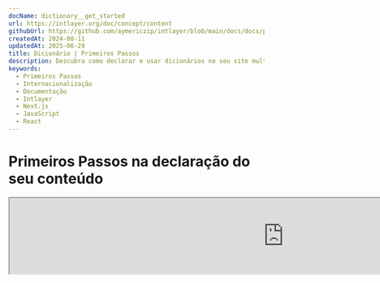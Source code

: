 ```yaml
---
docName: dictionary__get_started
url: https://intlayer.org/doc/concept/content
githubUrl: https://github.com/aymericzip/intlayer/blob/main/docs/docs/pt/dictionary/get_started.md
createdAt: 2024-08-11
updatedAt: 2025-06-29
title: Dicionário | Primeiros Passos
description: Descubra como declarar e usar dicionários no seu site multilíngue. Siga os passos nesta documentação online para configurar seu projeto em poucos minutos.
keywords:
  - Primeiros Passos
  - Internacionalização
  - Documentação
  - Intlayer
  - Next.js
  - JavaScript
  - React
---
```


# Primeiros Passos na declaração do seu conteúdo

<iframe title="i18n, Markdown, JSON… uma única solução para gerenciar tudo | Intlayer" class="m-auto aspect-[16/9] w-full overflow-hidden rounded-lg border-0" allow="autoplay; gyroscope;" loading="lazy" width="1080" height="auto" src="https://www.youtube.com/embed/1VHgSY_j9_I?autoplay=0&amp;origin=http://intlayer.org&amp;controls=0&amp;rel=1"/>

## Extensões de arquivos

Por padrão, o Intlayer monitora todos os arquivos com as seguintes extensões para declarações de conteúdo:

- `.content.json`
- `.content.ts`
- `.content.tsx`
- `.content.js`
- `.content.jsx`
- `.content.mjs`
- `.content.mjx`
- `.content.cjs`
- `.content.cjx`

A aplicação irá buscar arquivos que correspondam ao padrão glob `./src/**/*.content.{json,ts,tsx,js,jsx,mjs,mjx,cjs,cjx}` por padrão.

Essas extensões padrão são adequadas para a maioria das aplicações. No entanto, se você tiver requisitos específicos, consulte o [guia de personalização de extensões de conteúdo](https://github.com/aymericzip/intlayer/blob/main/docs/docs/pt/configuration.md#content-configuration) para instruções sobre como gerenciá-las.

Para uma lista completa de opções de configuração, visite a documentação de configuração.

## Declare Seu Conteúdo

Crie e gerencie seus dicionários:

```tsx fileName="src/example.content.tsx" contentDeclarationFormat="typescript"
import { type ReactNode } from "react";
import {
  t,
  enu,
  cond,
  nest,
  md,
  insert,
  file,
  type Dictionary,
} from "intlayer";

interface Content {
  imbricatedContent: {
    imbricatedContent2: {
      stringContent: string;
      numberContent: number;
      booleanContent: boolean;
      javaScriptContent: string;
    };
  };
  multilingualContent: string;
  quantityContent: string;
  conditionalContent: string;
  markdownContent: never;
  externalContent: string;
  insertionContent: string;
  nestedContent: string;
  fileContent: string;
  jsxContent: ReactNode;
}

export default {
  key: "page",
  content: {
    imbricatedContent: {
      imbricatedContent2: {
        stringContent: "Olá Mundo",
        numberContent: 123,
        booleanContent: true,
        javaScriptContent: `${process.env.NODE_ENV}`,
      },
    },
    multilingualContent: t({
      en: "English content",
      "en-GB": "English content (UK)",
      fr: "Conteúdo em francês",
      es: "Conteúdo em espanhol",
    }),
    quantityContent: enu({
      "<-1": "Menos que menos um carro",
      "-1": "Menos um carro",
      "0": "Nenhum carro",
      "1": "Um carro",
      ">5": "Alguns carros",
      ">19": "Muitos carros",
    }),
    conditionalContent: cond({
      true: "Validação está ativada",
      false: "Validação está desativada",
    }),
    insertionContent: insert("Olá {{name}}!"),
    nestedContent: nest(
      "navbar", // A chave do dicionário para aninhar
      "login.button" // [Opcional] O caminho para o conteúdo a ser aninhado
    ),
    fileContent: file("./path/to/file.txt"),
    externalContent: fetch("https://example.com").then((res) => res.json()),
    markdownContent: md("# Exemplo de Markdown"),

    /*
     * Disponível apenas usando `react-intlayer` ou `next-intlayer`
     */
    jsxContent: <h1>Meu título</h1>,
  },
} satisfies Dictionary<Content>; // [opcional] Dictionary é genérico e permite reforçar a formatação do seu dicionário
```

```javascript fileName="src/example.content.mjx" contentDeclarationFormat="esm"
import { t, enu, cond, nest, md, insert, file } from "intlayer";

/** @type {import('intlayer').Dictionary} */
export default {
  key: "page",
  content: {
    imbricatedContent: {
      imbricatedContent2: {
        stringContent: "Olá Mundo",
        numberContent: 123,
        booleanContent: true,
        javaScriptContent: `${process.env.NODE_ENV}`,
      },
      imbricatedArray: [1, 2, 3],
    },
    multilingualContent: t({
      en: "English content",
      "en-GB": "English content (UK)",
      fr: "French content",
      es: "Spanish content",
    }),
    quantityContent: enu({
      "<-1": "Menos que menos um carro",
      "-1": "Menos um carro",
      "0": "Nenhum carro",
      "1": "Um carro",
      ">5": "Alguns carros",
      ">19": "Muitos carros",
    }),
    conditionalContent: cond({
      true: "Validação está ativada",
      false: "Validação está desativada",
    }),
    insertionContent: insert("Olá {{name}}!"),
    nestedContent: nest(
      "navbar", // A chave do dicionário para aninhar
      "login.button" // [Opcional] O caminho para o conteúdo a ser aninhado
    ),
    markdownContent: md("# Exemplo de Markdown"),
    fileContent: file("./path/to/file.txt"),
    externalContent: fetch("https://example.com").then((res) => res.json())

    // Disponível apenas usando `react-intlayer` ou `next-intlayer`
    jsxContent: <h1>Meu título</h1>,
  },
};
```

```javascript fileName="src/example.content.cjx" contentDeclarationFormat="commonjs"
const { t, enu, cond, nest, md, insert, file } = require("intlayer");

/** @type {import('intlayer').Dictionary} */
module.exports = {
  key: "page",
  content: {
    imbricatedContent: {
      imbricatedContent2: {
        stringContent: "Olá Mundo",
        numberContent: 123,
        booleanContent: true,
        javaScriptContent: `${process.env.NODE_ENV}`,
      },
      imbricatedArray: [1, 2, 3],
    },
    multilingualContent: t({
      pt: "Conteúdo em português",
      en: "English content",
      "en-GB": "English content (UK)",
      fr: "French content",
      es: "Spanish content",
    }),
    quantityContent: enu({
      "<-1": "Menos que menos um carro",
      "-1": "Menos um carro",
      "0": "Nenhum carro",
      "1": "Um carro",
      ">5": "Alguns carros",
      ">19": "Muitos carros",
    }),
    conditionalContent: cond({
      true: "Validação está ativada",
      false: "Validação está desativada",
    }),
    insertionContent: insert("Olá {{name}}!"),
    nestedContent: nest(
      "navbar", // A chave do dicionário para aninhar
      "login.button" // [Opcional] O caminho para o conteúdo a ser aninhado
    ),
    markdownContent: md("# Exemplo de Markdown"),
    fileContent: file("./path/to/file.txt"),
    externalContent: fetch("https://example.com").then((res) => res.json())

    // Disponível apenas usando `react-intlayer` ou `next-intlayer`
    jsxContent: <h1>Meu título</h1>,
  },
};
```

```json5 fileName="src/example.content.json"  contentDeclarationFormat="json"
{
  "$schema": "https://intlayer.org/schema.json",
  "key": "page",
  "content": {
    "imbricatedContent": {
      "imbricatedContent2": {
        "stringContent": "Olá Mundo",
        "numberContent": 123,
        "booleanContent": true,
      },
      "imbricatedArray": [1, 2, 3],
    },
    "multilingualContent": {
      "nodeType": "translation",
      "translation": {
        "en": "English content",
        "en-GB": "English content (UK)",
        "fr": "French content",
        "es": "Spanish content",
      },
    },
    "quantityContent": {
      "nodeType": "enumeration",
      "enumeration": {
        "0": "Nenhum carro",
        "1": "Um carro",
        "<-1": "Menos que menos um carro",
        "-1": "Menos um carro",
        ">5": "Alguns carros",
        ">19": "Muitos carros",
      },
    },
    "conditionalContent": {
      "nodeType": "condition",
      "condition": {
        "true": "Validação está ativada",
        "false": "Validação está desativada",
      },
    },
    "insertionContent": {
      "nodeType": "insertion",
      "insertion": "Olá {{name}}!",
    },
    "nestedContent": {
      "nodeType": "nested",
      "nested": { "dictionaryKey": "app" },
    },
    "markdownContent": {
      "nodeType": "markdown",
      "markdown": "# Exemplo de Markdown",
    },
    "fileContent": {
      "nodeType": "file",
      "file": "./path/to/file.txt",
    },
    "jsxContent": {
      "type": "h1",
      "key": null,
      "ref": null,
      "props": {
        "children": ["Meu título"],
      },
    },
  },
}
```

## Imbricação de funções

Você pode, sem problema, imbricar funções dentro de outras.

Exemplo:

```javascript fileName="src/example.content.tsx" contentDeclarationFormat="typescript"
import { t, enu, cond, nest, md, type Dictionary } from "intlayer";

const getName = async () => "John Doe";

export default {
  key: "page",
  content: {
    // `getIntlayer('page','en').hiMessage` retorna `['Hi', ' ', 'John Doe']`
    hiMessage: [
      t({
        en: "Hi",
        fr: "Salut",
        es: "Hola",
      }),
      " ",
      getName(),
    ],
    // Conteúdo composto imbricando condição, enumeração e conteúdo multilíngue
    // `getIntlayer('page','en').advancedContent(true)(10)` retorna 'Multiple items found'
    advancedContent: cond({
      true: enu({
        "0": t({
          en: "No items found",
          fr: "Aucun article trouvé",
          es: "No se encontraron artículos",
        }),
        "1": t({
          en: "One item found",
          fr: "Un article trouvé",
          es: "Se encontró un artículo",
        }),
        ">1": t({
          en: "Multiple items found",
          fr: "Plusieurs articles trouvés",
          es: "Se encontraron múltiples artículos",
        }),
      }),
      false: t({
        en: "No valid data available",
        fr: "Aucune donnée valide disponible",
        es: "No hay datos válidos disponibles",
      }),
    }),
  },
} satisfies Dictionary;
```

```javascript fileName="src/example.content.mjx" contentDeclarationFormat="esm"
import { t, enu, cond, nest, md } from "intlayer";

const getName = async () => "John Doe";

/** @type {import('intlayer').Dictionary} */
export default {
  key: "page",
  content: {
    // `getIntlayer('page','en').hiMessage` retorna `['Hi', ' ', 'John Doe']`
    hiMessage: [
      t({
        en: "Hi",
        fr: "Salut",
        es: "Hola",
      }),
      " ",
      getName(),
    ],
    // Conteúdo composto imbricando condição, enumeração e conteúdo multilíngue
    // `getIntlayer('page','en').advancedContent(true)(10)` retorna 'Multiple items found'
    advancedContent: cond({
      true: enu({
        "0": t({
          en: "No items found",
          fr: "Aucun article trouvé",
          es: "No se encontraron artículos",
        }),
        "1": t({
          en: "One item found",
          fr: "Un article trouvé",
          es: "Se encontró un artículo",
        }),
        ">1": t({
          en: "Multiple items found",
          fr: "Plusieurs articles trouvés",
          es: "Se encontraron múltiples artículos",
        }),
      }),
      false: t({
        en: "No valid data available",
        fr: "Aucune donnée valide disponible",
        es: "No hay datos válidos disponibles",
      }),
    }),
  },
};
```

```javascript fileName="src/example.content.cjx" contentDeclarationFormat="commonjs"
const { t, enu, cond, nest, md } = require("intlayer");

const getName = async () => "John Doe";

/** @type {import('intlayer').Dictionary} */
module.exports = {
  key: "page",
  content: {
    // `getIntlayer('page','en').hiMessage` retorna `['Hi', ' ', 'John Doe']`
    hiMessage: [
      t({
        en: "Hi",
        fr: "Salut",
        es: "Hola",
      }),
      " ",
      getName(),
    ],
    // Conteúdo composto imbricando condição, enumeração e conteúdo multilíngue
    // `getIntlayer('page','en').advancedContent(true)(10) retorna 'Multiple items found'`
    advancedContent: cond({
      true: enu({
        "0": t({
          en: "No items found",
          fr: "Aucun article trouvé",
          es: "No se encontraron artículos",
        }),
        "1": t({
          en: "One item found",
          fr: "Un article trouvé",
          es: "Se encontró un artículo",
        }),
        ">1": t({
          en: "Multiple items found",
          fr: "Plusieurs articles trouvés",
          es: "Se encontraron múltiples artículos",
        }),
      }),
      false: t({
        en: "No valid data available",
        fr: "Aucune donnée valide disponible",
        es: "No hay datos válidos disponibles",
      }),
    }),
  },
};
```

```json5 fileName="src/example.content.json"  contentDeclarationFormat="json"
{
  "$schema": "https://intlayer.org/schema.json",
  "key": "page",
  "content": {
    "hiMessage": {
      "nodeType": "composite",
      "composite": [
        {
          "nodeType": "translation",
          "translation": {
            en: "Hi",
            fr: "Salut",
            es: "Hola",
          },
        },
        " ",
        "John Doe",
      ],
    },
    "advancedContent": {
      "nodeType": "condition",
      "condition": {
        true: {
          "nodeType": "enumeration",
          "enumeration": {
            "0": {
              "nodeType": "translation",
              "translation": {
                "en": "No items found",
                "fr": "Aucun article trouvé",
                "es": "No se encontraron artículos",
                "pt": "Nenhum item encontrado",
              },
            },
            "1": {
              "nodeType": "translation",
              "translation": {
                "en": "One item found",
                "fr": "Un article trouvé",
                "es": "Se encontró un artículo",
                "pt": "Um item encontrado",
              },
            },
            ">1": {
              "nodeType": "translation",
              "translation": {
                "en": "Multiple items found",
                "fr": "Plusieurs articles trouvés",
                "es": "Se encontraron múltiples artículos",
                "pt": "Vários itens encontrados",
              },
            },
          },
        },
        "false": {
          "nodeType": "translation",
          "translation": {
            "en": "No valid data available",
            "fr": "Aucune donnée valide disponible",
            "es": "No hay datos válidos disponibles",
            "pt": "Nenhum dado válido disponível",
          },
        },
      },
    },
  },
}
```

## Recursos Adicionais

Para mais detalhes sobre o Intlayer, consulte os seguintes recursos:

- [Documentação de Declaração de Conteúdo por Localidade](https://github.com/aymericzip/intlayer/blob/main/docs/docs/pt/dictionary/per_locale_file.md)
- [Documentação de Conteúdo de Tradução](https://github.com/aymericzip/intlayer/blob/main/docs/docs/pt/dictionary/translation.md)
- [Documentação de Conteúdo de Enumeração](https://github.com/aymericzip/intlayer/blob/main/docs/docs/pt/dictionary/enumeration.md)
- [Documentação de Conteúdo de Condição](https://github.com/aymericzip/intlayer/blob/main/docs/docs/pt/dictionary/condition.md)
- [Documentação de Conteúdo de Inserção](https://github.com/aymericzip/intlayer/blob/main/docs/docs/pt/dictionary/insertion.md)
- [Documentação de Conteúdo de Arquivo](https://github.com/aymericzip/intlayer/blob/main/docs/docs/pt/dictionary/file.md)
- [Documentação de Conteúdo de Aninhamento](https://github.com/aymericzip/intlayer/blob/main/docs/docs/pt/dictionary/nesting.md)
- [Documentação de Conteúdo Markdown](https://github.com/aymericzip/intlayer/blob/main/docs/docs/pt/dictionary/markdown.md)
- [Documentação de Conteúdo de Busca por Função](https://github.com/aymericzip/intlayer/blob/main/docs/docs/pt/dictionary/function_fetching.md)

## Histórico do Documento

- 5.5.10 - 2025-06-29: Histórico inicial
